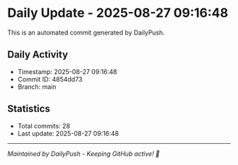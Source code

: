 # Daily Update - 2025-08-27 09:16:48

This is an automated commit generated by DailyPush.

## Daily Activity
- Timestamp: 2025-08-27 09:16:48
- Commit ID: 4854dd73
- Branch: main

## Statistics
- Total commits: 28
- Last update: 2025-08-27 09:16:48

---
*Maintained by DailyPush - Keeping GitHub active! 🚀*

